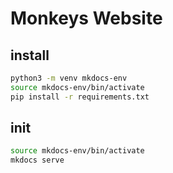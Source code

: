 # Monkeys Website
## install
```bash
python3 -m venv mkdocs-env
source mkdocs-env/bin/activate
pip install -r requirements.txt
```

## init
```bash
source mkdocs-env/bin/activate
mkdocs serve
```
